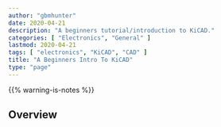 ```yaml
---
author: "gbmhunter"
date: 2020-04-21
description: "A beginners tutorial/introduction to KiCAD."
categories: [ "Electronics", "General" ]
lastmod: 2020-04-21
tags: [ "electronics", "KiCAD", "CAD" ]
title: "A Beginners Intro To KiCAD"
type: "page"
---
```


{{% warning-is-notes %}}

## Overview
